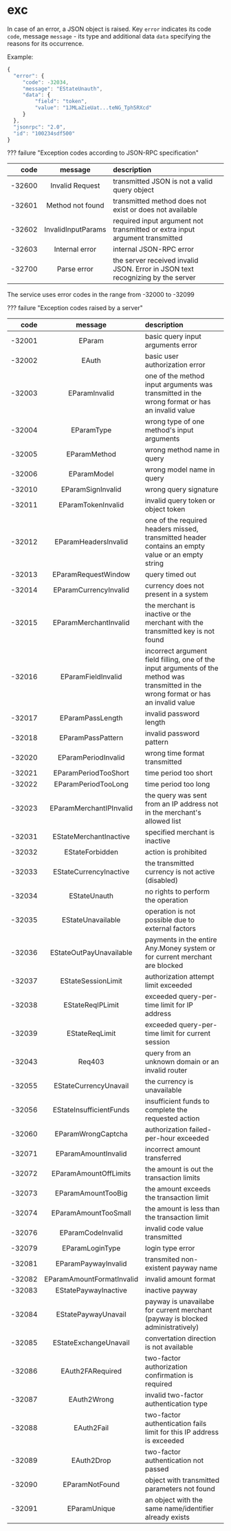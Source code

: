 # exc

In case of an error, a JSON object is raised. Key `error` indicates its code `code`, message `message` - its type and additional data `data` specifying the reasons for its occurrence.

Example:

```javascript
{
  "error": {
     "code": -32034,
     "message": "EStateUnauth",
     "data": {
         "field": "token",
         "value": "1JMLaZieUat...teNG_Tph5RXcd"
     }
  },
  "jsonrpc": "2.0",
  "id": "100234sdf500"
}
```

??? failure "Exception codes according to JSON-RPC specification"

| code | message | description |
| ---: | :---: | :--- |
| -32600 | Invalid Request | transmitted JSON is not a valid query object |
| -32601 | Method not found | transmitted method does not exist or does not available |
| -32602 | InvalidInputParams | required input argument not transmitted or extra input argument transmitted |
| -32603 | Internal error | internal JSON-RPC error |
| -32700 | Parse error | the server received invalid JSON. Error in JSON text recognizing by the server |

The service uses error codes in the range from -32000 to -32099

??? failure "Exception codes raised by a server"

| code | message | description |
| ---: | :---: | :--- |
| -32001 | EParam | basic query input arguments error |
| -32002 | EAuth | basic user authorization error |
| -32003 | EParamInvalid | one of the method input arguments was transmitted in the wrong format or has an invalid value |
| -32004 | EParamType | wrong type of one method's input arguments |
| -32005 | EParamMethod | wrong method name in query |
| -32006 | EParamModel | wrong model name in query |
| -32010 | EParamSignInvalid | wrong query signature |
| -32011 | EParamTokenInvalid | invalid query token or object token |
| -32012 | EParamHeadersInvalid | one of the required headers missed, transmitted header contains an empty value or an empty string |
| -32013 | EParamRequestWindow | query timed out |
| -32014 | EParamCurrencyInvalid | currency does not present in a system |
| -32015 | EParamMerchantInvalid | the merchant is inactive or the merchant with the transmitted key is not found |
| -32016 | EParamFieldInvalid | incorrect argument field filling, one of the input arguments of the method was transmitted in the wrong format or has an invalid value |
| -32017 | EParamPassLength | invalid password length |
| -32018 | EParamPassPattern | invalid password pattern |
| -32020 | EParamPeriodInvalid | wrong time format transmitted |
| -32021 | EParamPeriodTooShort | time period too short |
| -32022 | EParamPeriodTooLong | time period too long |
| -32023 | EParamMerchantIPInvalid | the query was sent from an IP address not in the merchant's allowed list |
| -32031 | EStateMerchantInactive | specified merchant is inactive |
| -32032 | EStateForbidden | action is prohibited |
| -32033 | EStateCurrencyInactive | the transmitted currency is not active \(disabled\) |
| -32034 | EStateUnauth | no rights to perform the operation |
| -32035 | EStateUnavailable | operation is not possible due to external factors |
| -32036 | EStateOutPayUnavailable | payments in the entire Any.Money system or for current merchant are blocked |
| -32037 | EStateSessionLimit | authorization attempt limit exceeded |
| -32038 | EStateReqIPLimit | exceeded query-per-time limit for IP address |
| -32039 | EStateReqLimit | exceeded query-per-time limit for current session |
| -32043 | Req403 | query from an unknown domain or an invalid router |
| -32055 | EStateCurrencyUnavail | the currency is unavailable |
| -32056 | EStateInsufficientFunds | insufficient funds to complete the requested action |
| -32060 | EParamWrongCaptcha | authorization failed-per-hour exceeded |
| -32071 | EParamAmountInvalid | incorrect amount transferred |
| -32072 | EParamAmountOffLimits | the amount is out the transaction limits |
| -32073 | EParamAmountTooBig | the amount exceeds the transaction limit |
| -32074 | EParamAmountTooSmall | the amount is less than the transaction limit |
| -32076 | EParamCodeInvalid | invalid code value transmitted |
| -32079 | EParamLoginType | login type error |
| -32081 | EParamPaywayInvalid | transmited non-existent payway name |
| -32082 | EParamAmountFormatInvalid | invalid amount format |
| -32083 | EStatePaywayInactive | inactive payway |
| -32084 | EStatePaywayUnavail | payway is unavailabe for current merchant \(payway is blocked administratively\) |
| -32085 | EStateExchangeUnavail | convertation direction is not available |
| -32086 | EAuth2FARequired | two-factor authorization confirmation is required |
| -32087 | EAuth2Wrong | invalid two-factor authentication type |
| -32088 | EAuth2Fail | two-factor authentication fails limit for this IP address is exceeded |
| -32089 | EAuth2Drop | two-factor authentication not passed |
| -32090 | EParamNotFound | object with transmitted parameters not found |
| -32091 | EParamUnique | an object with the same name/identifier already exists |

